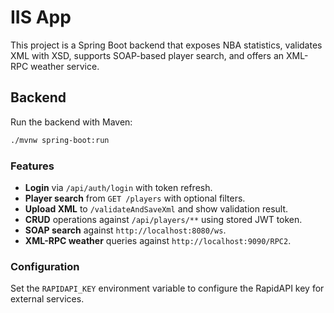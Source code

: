 # IIS App

This project is a Spring Boot backend that exposes NBA statistics, validates XML with XSD, supports SOAP-based player search, and offers an XML-RPC weather service.

## Backend

Run the backend with Maven:

```bash
./mvnw spring-boot:run
```

### Features
- **Login** via `/api/auth/login` with token refresh.
- **Player search** from `GET /players` with optional filters.
- **Upload XML** to `/validateAndSaveXml` and show validation result.
- **CRUD** operations against `/api/players/**` using stored JWT token.
- **SOAP search** against `http://localhost:8080/ws`.
- **XML-RPC weather** queries against `http://localhost:9090/RPC2`.

### Configuration
Set the `RAPIDAPI_KEY` environment variable to configure the RapidAPI key for external services.
